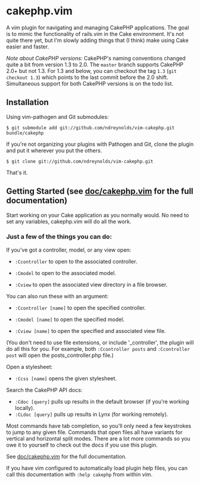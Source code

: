 cakephp.vim
================================================================================
A vim plugin for navigating and managing CakePHP applications. The goal is to 
mimic the functionality of rails.vim in the Cake environment. It's not quite 
there yet, but I'm slowly adding things that (I think) make using Cake easier 
and faster.

*Note about CakePHP versions:*
CakePHP's naming conventions changed quite a bit from version 1.3 to 2.0. The 
`master` branch supports CakePHP 2.0+ but not 1.3. For 1.3 and below, you can 
checkout the tag `1.3` (`git checkout 1.3`) which points to the last commit 
before the 2.0 shift. Simultaneous support for both CakePHP versions is on the 
todo list.

Installation
--------------------------------------------------------------------------------
Using vim-pathogen and Git submodules:

    $ git submodule add git://github.com/ndreynolds/vim-cakephp.git bundle/cakephp

If you're not organizing your plugins with Pathogen and Git, clone the plugin 
and put it wherever you put the others. 

    $ git clone git://github.com/ndreynolds/vim-cakephp.git

That's it.

Getting Started (see [doc/cakephp.vim][1] for the full documentation)
--------------------------------------------------------------------------------
Start working on your Cake application as you normally would. No need to set any
variables, cakephp.vim will do all the work. 

### Just a few of the things you can do: ###

If you've got a controller, model, or any view open:
    
* `:Ccontroller` to open to the associated controller.

* `:Cmodel` to open to the associated model.

* `:Cview` to open the associated view directory in a file browser.

You can also run these with an argument:

* `:Ccontroller [name]` to open the specified controller.

* `:Cmodel [name]` to open the specified model.

* `:Cview [name]` to open the specified and associated view file.

(You don't need to use file extensions, or include '_controller', the plugin will
do all this for you. For example, both `:Ccontroller posts` and `:Ccontroller post`
will open the posts_controller.php file.)

Open a stylesheet:

* `:Ccss [name]` opens the given stylesheet.

Search the CakePHP API docs:

* `:Cdoc [query]` pulls up results in the default browser (if you're working locally).
* `:CLdoc [query]` pulls up results in Lynx (for working remotely).

Most commands have tab completion, so you'll only need a few keystrokes to jump 
to any given file. Commands that open files all have variants for vertical and 
horizontal split modes. There are a lot more commands so you owe it to yourself 
to check out the docs if you use this plugin.

See [doc/cakephp.vim][1] for the full documentation.

If you have vim configured to automatically load plugin help files, you can call
this documentation with `:help cakephp` from within vim.

[1]: https://github.com/ndreynolds/vim-cakephp/blob/master/doc/cakephp.txt
